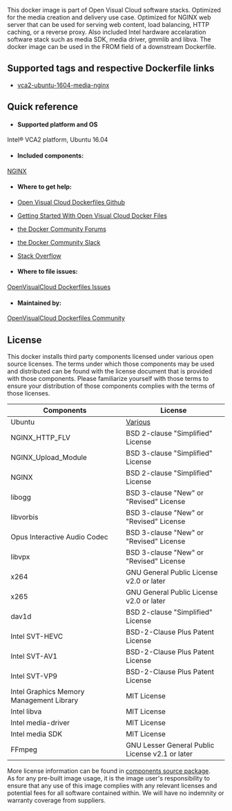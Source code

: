 This docker image is part of Open Visual Cloud software stacks. Optimized for the media creation and delivery use case. Optimized for NGINX web server that can be used for serving web content, load balancing, HTTP caching, or a reverse proxy. Also included Intel hardware accelaration software stack such as media SDK, media driver, gmmlib and libva. The docker image can be used in the FROM field of a downstream Dockerfile. 

## Supported tags and respective Dockerfile links
 - [vca2-ubuntu-1604-media-nginx](https://github.com/OpenVisualCloud/Dockerfiles/blob/master/VCA2/ubuntu-16.04/media/nginx/Dockerfile)

## Quick reference
- #### Supported platform and OS
Intel&reg; VCA2 platform, Ubuntu 16.04

- #### Included components:
[NGINX](https://github.com/OpenVisualCloud/Dockerfiles/blob/master/doc/nginx.md)	


- #### Where to get help:
- [Open Visual Cloud Dockerfiles Github](https://github.com/OpenVisualCloud/Dockerfiles)
- [Getting Started With Open Visual Cloud Docker Files](https://01.org/openvisualcloud/documents/get-started-docker)
- [the Docker Community Forums](https://forums.docker.com)
- [the Docker Community Slack](https://www.docker.com/docker-community)
- [Stack Overflow](https://stackoverflow.com/questions/tagged/docker)

-  #### Where to file issues:
[OpenVisualCloud Dockerfiles Issues](https://github.com/OpenVisualCloud/Dockerfiles/issues)

- #### Maintained by:
[OpenVisualCloud Dockerfiles Community](https://github.com/OpenVisualCloud/Dockerfiles/graphs/contributors)


## License
This docker installs third party components licensed under various open source licenses.  The terms under which those components may be used and distributed can be found with the license document that is provided with those components.  Please familiarize yourself with those terms to ensure your distribution of those components complies with the terms of those licenses.


| Components | License |
| ----- | ----- |
|Ubuntu| [Various](https://hub.docker.com/_/ubuntu) |
|NGINX_HTTP_FLV|BSD 2-clause "Simplified" License|
|NGINX_Upload_Module|BSD 3-clause "Simplified" License|
|NGINX|BSD 2-clause "Simplified" License|
|libogg|BSD 3-clause "New" or "Revised" License|
|libvorbis|BSD 3-clause "New" or "Revised" License|
|Opus Interactive Audio Codec|BSD 3-clause "New" or "Revised" License|
|libvpx|BSD 3-clause "New" or "Revised" License|
|x264|GNU General Public License v2.0 or later|
|x265|GNU General Public License v2.0 or later|
|dav1d|BSD 2-clause "Simplified" License|
|Intel SVT-HEVC|BSD-2-Clause Plus Patent License|
|Intel SVT-AV1|BSD-2-Clause Plus Patent License|
|Intel SVT-VP9|BSD-2-Clause Plus Patent License|
|Intel Graphics Memory Management Library| MIT License|
|Intel libva| MIT License
|Intel media-driver | MIT License|
|Intel media SDK|MIT License|
|FFmpeg|GNU Lesser General Public License v2.1 or later|


More license information can be found in [components source package](https://github.com/OpenVisualCloud/Dockerfiles-Resources).   
As for any pre-built image usage, it is the image user's responsibility to ensure that any use of this image complies with any relevant licenses and potential fees for all software contained within. We will have no indemnity or warranty coverage from suppliers.
